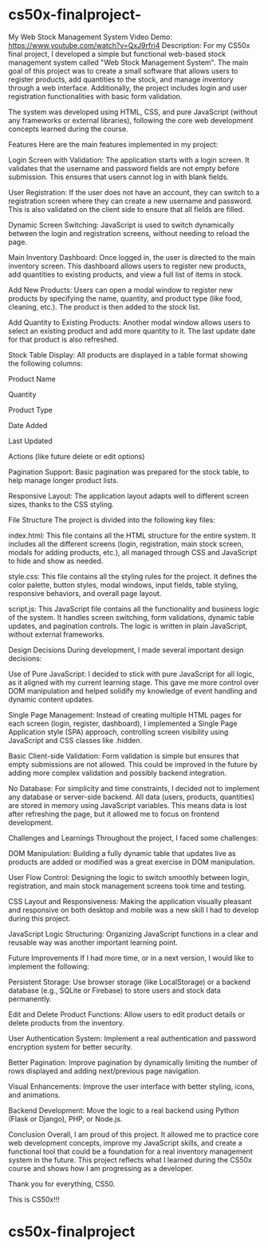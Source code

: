 ﻿# cs50x-finalproject-
 My Web Stock Management System Video Demo: https://www.youtube.com/watch?v=QxJ9rfri4 Description: For my CS50x final project, I developed a simple but functional web-based stock management system called "Web Stock Management System". The main goal of this project was to create a small software that allows users to register products, add quantities to the stock, and manage inventory through a web interface. Additionally, the project includes login and user registration functionalities with basic form validation.

The system was developed using HTML, CSS, and pure JavaScript (without any frameworks or external libraries), following the core web development concepts learned during the course.

Features Here are the main features implemented in my project:

Login Screen with Validation: The application starts with a login screen. It validates that the username and password fields are not empty before submission. This ensures that users cannot log in with blank fields.

User Registration: If the user does not have an account, they can switch to a registration screen where they can create a new username and password. This is also validated on the client side to ensure that all fields are filled.

Dynamic Screen Switching: JavaScript is used to switch dynamically between the login and registration screens, without needing to reload the page.

Main Inventory Dashboard: Once logged in, the user is directed to the main inventory screen. This dashboard allows users to register new products, add quantities to existing products, and view a full list of items in stock.

Add New Products: Users can open a modal window to register new products by specifying the name, quantity, and product type (like food, cleaning, etc.). The product is then added to the stock list.

Add Quantity to Existing Products: Another modal window allows users to select an existing product and add more quantity to it. The last update date for that product is also refreshed.

Stock Table Display: All products are displayed in a table format showing the following columns:

Product Name

Quantity

Product Type

Date Added

Last Updated

Actions (like future delete or edit options)

Pagination Support: Basic pagination was prepared for the stock table, to help manage longer product lists.

Responsive Layout: The application layout adapts well to different screen sizes, thanks to the CSS styling.

File Structure The project is divided into the following key files:

index.html: This file contains all the HTML structure for the entire system. It includes all the different screens (login, registration, main stock screen, modals for adding products, etc.), all managed through CSS and JavaScript to hide and show as needed.

style.css: This file contains all the styling rules for the project. It defines the color palette, button styles, modal windows, input fields, table styling, responsive behaviors, and overall page layout.

script.js: This JavaScript file contains all the functionality and business logic of the system. It handles screen switching, form validations, dynamic table updates, and pagination controls. The logic is written in plain JavaScript, without external frameworks.

Design Decisions During development, I made several important design decisions:

Use of Pure JavaScript: I decided to stick with pure JavaScript for all logic, as it aligned with my current learning stage. This gave me more control over DOM manipulation and helped solidify my knowledge of event handling and dynamic content updates.

Single Page Management: Instead of creating multiple HTML pages for each screen (login, register, dashboard), I implemented a Single Page Application style (SPA) approach, controlling screen visibility using JavaScript and CSS classes like .hidden.

Basic Client-side Validation: Form validation is simple but ensures that empty submissions are not allowed. This could be improved in the future by adding more complex validation and possibly backend integration.

No Database: For simplicity and time constraints, I decided not to implement any database or server-side backend. All data (users, products, quantities) are stored in memory using JavaScript variables. This means data is lost after refreshing the page, but it allowed me to focus on frontend development.

Challenges and Learnings Throughout the project, I faced some challenges:

DOM Manipulation: Building a fully dynamic table that updates live as products are added or modified was a great exercise in DOM manipulation.

User Flow Control: Designing the logic to switch smoothly between login, registration, and main stock management screens took time and testing.

CSS Layout and Responsiveness: Making the application visually pleasant and responsive on both desktop and mobile was a new skill I had to develop during this project.

JavaScript Logic Structuring: Organizing JavaScript functions in a clear and reusable way was another important learning point.

Future Improvements If I had more time, or in a next version, I would like to implement the following:

Persistent Storage: Use browser storage (like LocalStorage) or a backend database (e.g., SQLite or Firebase) to store users and stock data permanently.

Edit and Delete Product Functions: Allow users to edit product details or delete products from the inventory.

User Authentication System: Implement a real authentication and password encryption system for better security.

Better Pagination: Improve pagination by dynamically limiting the number of rows displayed and adding next/previous page navigation.

Visual Enhancements: Improve the user interface with better styling, icons, and animations.

Backend Development: Move the logic to a real backend using Python (Flask or Django), PHP, or Node.js.

Conclusion Overall, I am proud of this project. It allowed me to practice core web development concepts, improve my JavaScript skills, and create a functional tool that could be a foundation for a real inventory management system in the future. This project reflects what I learned during the CS50x course and shows how I am progressing as a developer.

Thank you for everything, CS50.

This is CS50x!!!

# cs50x-finalproject
